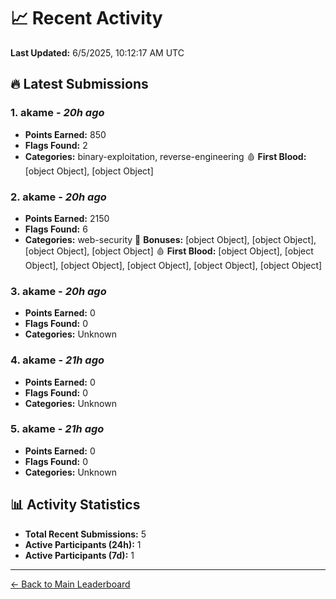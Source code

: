 # 📈 Recent Activity

**Last Updated:** 6/5/2025, 10:12:17 AM UTC

## 🔥 Latest Submissions

### 1. akame - *20h ago*
- **Points Earned:** 850
- **Flags Found:** 2
- **Categories:** binary-exploitation, reverse-engineering 🩸 **First Blood:** [object Object], [object Object]

### 2. akame - *20h ago*
- **Points Earned:** 2150
- **Flags Found:** 6
- **Categories:** web-security 🎯 **Bonuses:** [object Object], [object Object], [object Object], [object Object] 🩸 **First Blood:** [object Object], [object Object], [object Object], [object Object], [object Object], [object Object]

### 3. akame - *20h ago*
- **Points Earned:** 0
- **Flags Found:** 0
- **Categories:** Unknown

### 4. akame - *21h ago*
- **Points Earned:** 0
- **Flags Found:** 0
- **Categories:** Unknown

### 5. akame - *21h ago*
- **Points Earned:** 0
- **Flags Found:** 0
- **Categories:** Unknown

## 📊 Activity Statistics

- **Total Recent Submissions:** 5
- **Active Participants (24h):** 1
- **Active Participants (7d):** 1

---
[← Back to Main Leaderboard](README.md)